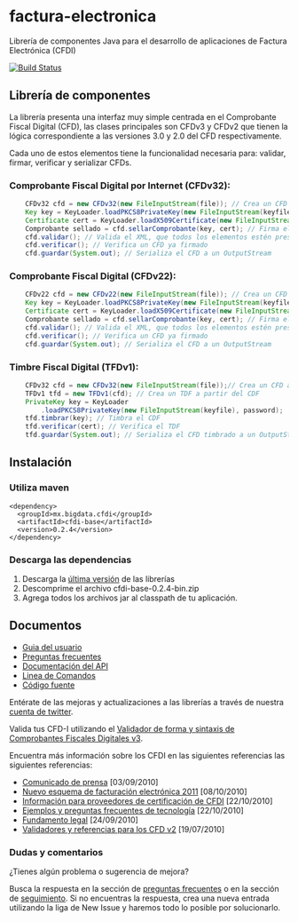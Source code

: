 factura-electronica
====================

Librería de componentes Java para el desarrollo de aplicaciones de 
Factura Electrónica (CFDI)

[![Build Status](https://secure.travis-ci.org/bigdata-mx/factura-electronica.png)](http://travis-ci.org/bigdata-mx/factura-electronica)


## Librería de componentes

La librería presenta una interfaz muy simple centrada en el Comprobante Fiscal
Digital (CFD), las clases principales son CFDv3 y CFDv2 que tienen la lógica 
correspondiente a las versiones 3.0 y 2.0 del CFD respectivamente.

Cada uno de estos elementos tiene la funcionalidad necesaria para: validar, firmar, verificar y serializar CFDs.

### Comprobante Fiscal Digital por Internet (CFDv32):

```java
    CFDv32 cfd = new CFDv32(new FileInputStream(file)); // Crea un CFD a partir de un InputStream
    Key key = KeyLoader.loadPKCS8PrivateKey(new FileInputStream(keyfile),  password);
    Certificate cert = KeyLoader.loadX509Certificate(new FileInputStream(certFile));
    Comprobante sellado = cfd.sellarComprobante(key, cert); // Firma el CFD y obtiene un Comprobante sellado
    cfd.validar(); // Valida el XML, que todos los elementos estén presentes
    cfd.verificar(); // Verifica un CFD ya firmado
    cfd.guardar(System.out); // Serializa el CFD a un OutputStream
```

### Comprobante Fiscal Digital  (CFDv22):

```java
    CFDv22 cfd = new CFDv22(new FileInputStream(file)); // Crea un CFD a partir de un InputStream
    Key key = KeyLoader.loadPKCS8PrivateKey(new FileInputStream(keyfile),  password);
    Certificate cert = KeyLoader.loadX509Certificate(new FileInputStream(certFile));
    Comprobante sellado = cfd.sellarComprobante(key, cert); // Firma el CFD y obtiene un Comprobante sellado
    cfd.validar(); // Valida el XML, que todos los elementos estén presentes
    cfd.verificar(); // Verifica un CFD ya firmado
    cfd.guardar(System.out); // Serializa el CFD a un OutputStream
```

### Timbre Fiscal Digital (TFDv1):

```java
    CFDv32 cfd = new CFDv32(new FileInputStream(file));// Crea un CFD a partir de un InputStream
    TFDv1 tfd = new TFDv1(cfd); // Crea un TDF a partir del CDF
    PrivateKey key = KeyLoader
        .loadPKCS8PrivateKey(new FileInputStream(keyfile), password);
    tfd.timbrar(key); // Timbra el CDF
    tfd.verificar(cert); // Verifica el TDF
    tfd.guardar(System.out); // Serializa el CFD timbrado a un OutputStream
```

## Instalación

### Utiliza maven
```
<dependency>
  <groupId>mx.bigdata.cfdi</groupId>
  <artifactId>cfdi-base</artifactId>
  <version>0.2.4</version>
</dependency>
```

### Descarga las dependencias
 1. Descarga la [última versión](https://github.com/downloads/bigdata-mx/factura-electronica/cfdi-base-0.2.4-bin.zip) de las librerías
 2. Descomprime el archivo cfdi-base-0.2.4-bin.zip
 3. Agrega todos los archivos jar al classpath de tu aplicación.

## Documentos

* [Guia del usuario](https://github.com/bigdata-mx/factura-electronica/wiki/Guia-del-usuario)
* [Preguntas frecuentes](https://github.com/bigdata-mx/factura-electronica/wiki/Preguntas-frecuentes)
* [Documentación del API](http://factura-electronica.googlecode.com/svn/javadoc/index.html)
* [Linea de Comandos](https://github.com/bigdata-mx/factura-electronica/wiki/Linea-de-comandos)
* [Código fuente](https://github.com/bigdata-mx/factura-electronica/wiki/Compilar-el-codigo-fuente)

Entérate de las mejoras y actualizaciones a las librerías a través de nuestra [cuenta de twitter](http://www.twitter.com/bigdata_mx).

Valida tus CFD-I utilizando el [Validador de forma y sintaxis de Comprobantes Fiscales Digitales v3](https://www.consulta.sat.gob.mx/sicofi_web/moduloECFD_plus/ValidadorCFDI/Validador%20cfdi.html).

Encuentra más información sobre los CFDI en las siguientes referencias las siguientes referencias:

* [Comunicado de prensa](http://www.sat.gob.mx/sitio_internet/asistencia_contribuyente/principiantes/comprobantes_fiscales/66_19339.html)
 [03/09/2010]
* [Nuevo esquema de facturación electrónica 2011](http://www.sat.gob.mx/sitio_internet/asistencia_contribuyente/principiantes/comprobantes_fiscales/66_19209.html)
 [08/10/2010]
* [Información para proveedores de certificación de CFDI](http://www.sat.gob.mx/sitio_internet/asistencia_contribuyente/principiantes/comprobantes_fiscales/66_19069.html)
 [22/10/2010]
* [Ejemplos y preguntas frecuentes de tecnología](http://www.sat.gob.mx/sitio_internet/asistencia_contribuyente/principiantes/comprobantes_fiscales/66_19430.html)
 [22/10/2010]
* [Fundamento legal](http://www.sat.gob.mx/sitio_internet/asistencia_contribuyente/principiantes/comprobantes_fiscales/66_18889.html)
 [24/09/2010]
* [Validadores y referencias para los CFD v2](http://www.sat.gob.mx/sitio_internet/e_sat/comprobantes_fiscales/15_15565.html)
 [19/07/2010]


### Dudas y comentarios
¿Tienes algún problema o sugerencia de mejora?

Busca la respuesta en la sección de [preguntas frecuentes](https://github.com/bigdata-mx/factura-electronica/wiki/Preguntas-frecuentes) o en la sección de 
[seguimiento](https://github.com/bigdata-mx/factura-electronica/issues?state=open). Si no encuentras la respuesta, crea una nueva entrada utilizando 
la liga de New Issue y haremos todo lo posible por solucionarlo.
